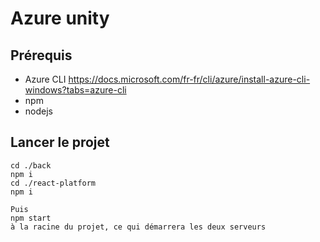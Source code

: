 # Azure unity 

## Prérequis
 - Azure CLI https://docs.microsoft.com/fr-fr/cli/azure/install-azure-cli-windows?tabs=azure-cli
 - npm 
 - nodejs


 ## Lancer le projet
```
cd ./back
npm i 
cd ./react-platform
npm i 

Puis
npm start
à la racine du projet, ce qui démarrera les deux serveurs
```







